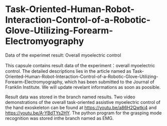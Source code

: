 # Task-Oriented-Human-Robot-Interaction-Control-of-a-Robotic-Glove-Utilizing-Forearm-Electromyography


Data of the experimet result: Overall myoelectric control


This capsule contains result data of the experiment：overall myoelectric control. The detailed descriptions lies in the article named as Task-Oriented-Human-Robot-Interaction-Control-of-a-Robotic-Glove-Utilizing-Forearm-Electromyography, which has been submitted to the Journal of Franklin Institute. We will update revelant informations as soon as poosible.



Result data was stored in the branch named results. Two video demonstrations of the overall task-oriented assistive myoelectric control of the hand exoskeleton can be found at https://youtu.be/a86H2Qwtki4 and https://youtu.be/A-YBdTYs2HY. The python program for the grasping mode recognition was stored inthe branch named as EMG.
